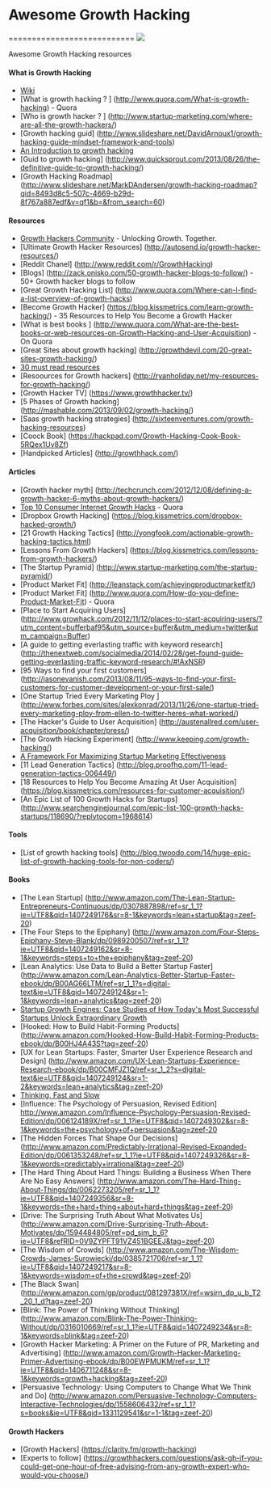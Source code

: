# Awesome Growth Hacking
===========================
<img src="http://vobi.ge/static/img/growth_hacking.jpg">

Awesome Growth Hacking resources

#### What is Growth Hacking
* [Wiki](http://en.wikipedia.org/wiki/Growth_hacking) 
* [What is growth hacking ? ] (http://www.quora.com/What-is-growth-hacking) - Quora
* [Who is growth hacker ? ] (http://www.startup-marketing.com/where-are-all-the-growth-hackers/)
* [Growth hacking guid] (http://www.slideshare.net/DavidArnoux1/growth-hacking-guide-mindset-framework-and-tools)
* [An Introduction to growth hacking](http://blog.clarity.fm/an-introduction-to-growth-hacking-3-quotes-to-explain-the-future-of-marketing/)
* [Guid to growth hacking] (http://www.quicksprout.com/2013/08/26/the-definitive-guide-to-growth-hacking/)
* [Growth Hacking Roadmap] (http://www.slideshare.net/MarkDAndersen/growth-hacking-roadmap?qid=8493d8c5-507c-4669-b29d-8f767a887edf&v=qf1&b=&from_search=60)
 
#### Resources
* [Growth Hackers Community](https://growthhackers.com/) - Unlocking Growth. Together.
* [Ultimate Growth Hacker Resources] (http://autosend.io/growth-hacker-resources/)
* [Reddit Chanel] (http://www.reddit.com/r/GrowthHacking)
* [Blogs] (http://zack.onisko.com/50-growth-hacker-blogs-to-follow/) - 50+ Growth hacker blogs to follow
* [Great Growth Hacking List] (http://www.quora.com/Where-can-I-find-a-list-overview-of-growth-hacks)
* [Become Growth Hacker] (https://blog.kissmetrics.com/learn-growth-hacking/) - 35 Resources to Help You Become a Growth Hacker
* [What is best books ] (http://www.quora.com/What-are-the-best-books-or-web-resources-on-Growth-Hacking-and-User-Acquisition) - On Quora
* [Great Sites about growth hacking] (http://growthdevil.com/20-great-sites-growth-hacking/)
* [30 must read resources](http://writtent.com/blog/30-must-read-growth-hacking-resources-digital-marketers/)
* [Resoources for Growth hackers] (http://ryanholiday.net/my-resources-for-growth-hacking/)
* [Growth Hacker TV] (https://www.growthhacker.tv/)
* [5 Phases of Growth hacking] (http://mashable.com/2013/09/02/growth-hacking/)
* [Saas growth hacking strategies] (http://sixteenventures.com/growth-hacking-resources)
* [Coock Book] (https://hackpad.com/Growth-Hacking-Cook-Book-5RQex1Uv8Zf)
* [Handpicked Articles] (http://growthhack.com/)

#### Articles
* [Growth hacker myth] (http://techcrunch.com/2012/12/08/defining-a-growth-hacker-6-myths-about-growth-hackers/)
* [Top 10 Consumer Internet Growth Hacks](http://www.quora.com/What-are-the-Top-10-Consumer-Internet-Growth-Hacks-that-have-been-A-B-tested) - Quora
* [Dropbox Growth Hacking] (https://blog.kissmetrics.com/dropbox-hacked-growth/)
* [21 Growth Hacking Tactics] (http://yongfook.com/actionable-growth-hacking-tactics.html)
* [Lessons From Growth Hackers] (https://blog.kissmetrics.com/lessons-from-growth-hackers/)
* [The Startup Pyramid] (http://www.startup-marketing.com/the-startup-pyramid/)
* [Product Market Fit] (http://leanstack.com/achievingproductmarketfit/)
* [Product Market Fit] (http://www.quora.com/How-do-you-define-Product-Market-Fit) - Quora
* [Place to Start Acquiring Users] (http://www.growhack.com/2012/11/12/places-to-start-acquiring-users/?utm_content=bufferbaf95&utm_source=buffer&utm_medium=twitter&utm_campaign=Buffer)
* [A guide to getting everlasting traffic with keyword research] (http://thenextweb.com/socialmedia/2014/02/28/get-found-guide-getting-everlasting-traffic-keyword-research/#!AxNSR)
* [95 Ways to find your first customers] (http://jasonevanish.com/2013/08/11/95-ways-to-find-your-first-customers-for-customer-development-or-your-first-sale/)
* [One Startup Tried Every Marketing Ploy ] (http://www.forbes.com/sites/alexkonrad/2013/11/26/one-startup-tried-every-marketing-ploy-from-ellen-to-twitter-heres-what-worked/)
* [The Hacker's Guide to User Acquisition] (http://austenallred.com/user-acquisition/book/chapter/press/)
* [The Growth Hacking Experiment] (http://www.keeping.com/growth-hacking/)
* [A Framework For Maximizing Startup Marketing Effectiveness](http://tomtunguz.com/building-a-customer-acquisition-machine/)
* [11 Lead Generation Tactics] (http://blog.proofhq.com/11-lead-generation-tactics-006449/)
* [18 Resources to Help You Become Amazing At User Acquisition] (https://blog.kissmetrics.com/resources-for-customer-acquisition/)
* [An Epic List of 100 Growth Hacks for Startups] (http://www.searchenginejournal.com/epic-list-100-growth-hacks-startups/118690/?replytocom=1968614)


#### Tools 
* [List of growth hacking tools] (http://blog.twoodo.com/14/huge-epic-list-of-growth-hacking-tools-for-non-coders/)

#### Books
* [The Lean Startup] (http://www.amazon.com/The-Lean-Startup-Entrepreneurs-Continuous/dp/0307887898/ref=sr_1_1?ie=UTF8&qid=1407249176&sr=8-1&keywords=lean+startup&tag=zeef-20)
* [The Four Steps to the Epiphany] (http://www.amazon.com/Four-Steps-Epiphany-Steve-Blank/dp/0989200507/ref=sr_1_1?ie=UTF8&qid=1407249162&sr=8-1&keywords=steps+to+the+epiphany&tag=zeef-20)
* [Lean Analytics: Use Data to Build a Better Startup Faster] (http://www.amazon.com/Lean-Analytics-Better-Startup-Faster-ebook/dp/B00AG66LTM/ref=sr_1_1?s=digital-text&ie=UTF8&qid=1407249124&sr=1-1&keywords=lean+analytics&tag=zeef-20)
* [Startup Growth Engines: Case Studies of How Today's Most Successful Startups Unlock Extraordinary Growth](http://www.amazon.com/Startup-Growth-Engines-Successful-Extraordinary-ebook/dp/B00LA95B68/ref=sr_1_2?ie=UTF8&qid=1407249188&sr=8-2&keywords=growth+hacking&tag=zeef-20)
* [Hooked: How to Build Habit-Forming Products] (http://www.amazon.com/Hooked-How-Build-Habit-Forming-Products-ebook/dp/B00HJ4A43S?tag=zeef-20)
* [UX for Lean Startups: Faster, Smarter User Experience Research and Design] (http://www.amazon.com/UX-Lean-Startups-Experience-Research-ebook/dp/B00CMFJZ1Q/ref=sr_1_2?s=digital-text&ie=UTF8&qid=1407249124&sr=1-2&keywords=lean+analytics&tag=zeef-20)
* [Thinking, Fast and Slow](http://www.amazon.com/Thinking-Fast-Slow-Daniel-Kahneman/dp/0374533555/ref=sr_1_1?ie=UTF8&qid=1407249259&sr=8-1&keywords=thinking+fast+and+slow&tag=zeef-20)
* [Influence: The Psychology of Persuasion, Revised Edition] http://www.amazon.com/Influence-Psychology-Persuasion-Revised-Edition/dp/006124189X/ref=sr_1_1?ie=UTF8&qid=1407249302&sr=8-1&keywords=the+psychology+of+persuasion&tag=zeef-20
* [The Hidden Forces That Shape Our Decisions] (http://www.amazon.com/Predictably-Irrational-Revised-Expanded-Edition/dp/0061353248/ref=sr_1_1?ie=UTF8&qid=1407249326&sr=8-1&keywords=predictably+irrational&tag=zeef-20)
* [The Hard Thing About Hard Things: Building a Business When There Are No Easy Answers] (http://www.amazon.com/The-Hard-Thing-About-Things/dp/0062273205/ref=sr_1_1?ie=UTF8&qid=1407249356&sr=8-1&keywords=the+hard+thing+about+hard+things&tag=zeef-20)
* [Drive: The Surprising Truth About What Motivates Us] (http://www.amazon.com/Drive-Surprising-Truth-About-Motivates/dp/1594484805/ref=pd_sim_b_6?ie=UTF8&refRID=0V9ZYPFT91VZ451BGEEJ&tag=zeef-20)
* [The Wisdom of Crowds] (http://www.amazon.com/The-Wisdom-Crowds-James-Surowiecki/dp/0385721706/ref=sr_1_1?ie=UTF8&qid=1407249217&sr=8-1&keywords=wisdom+of+the+crowd&tag=zeef-20)
* [The Black Swan] (http://www.amazon.com/gp/product/081297381X/ref=wsirn_dp_u_b_T2_20_1_d?tag=zeef-20)
* [Blink: The Power of Thinking Without Thinking] (http://www.amazon.com/Blink-The-Power-Thinking-Without/dp/0316010669/ref=sr_1_1?ie=UTF8&qid=1407249234&sr=8-1&keywords=blink&tag=zeef-20)
* [Growth Hacker Marketing: A Primer on the Future of PR, Marketing and Advertising] (http://www.amazon.com/Growth-Hacker-Marketing-Primer-Advertising-ebook/dp/B00EWPMUKM/ref=sr_1_1?ie=UTF8&qid=1406711248&sr=8-1&keywords=growth+hacking&tag=zeef-20)
* [Persuasive Technology: Using Computers to Change What We Think and Do] (http://www.amazon.com/Persuasive-Technology-Computers-Interactive-Technologies/dp/1558606432/ref=sr_1_1?s=books&ie=UTF8&qid=1331129541&sr=1-1&tag=zeef-20)

#### Growth Hackers 
* [Growth Hackers] (https://clarity.fm/growth-hacking)
* [Experts to follow] (https://growthhackers.com/questions/ask-gh-if-you-could-get-one-hour-of-free-advising-from-any-growth-expert-who-would-you-choose/)



 
